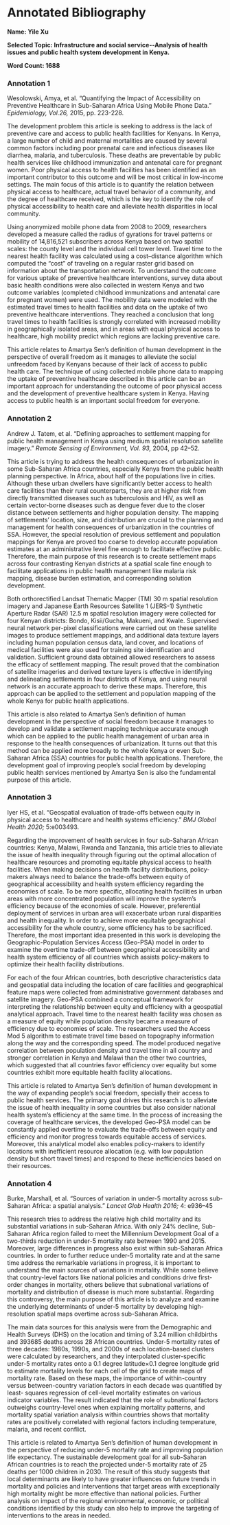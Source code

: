 # Annotated Bibliography 

**Name: Yile Xu**

**Selected Topic: Infrastructure and social service--Analysis of health issues and public health system development in Kenya.**

**Word Count: 1688**

### Annotation 1
Wesolowski, Amya, et al. “Quantifying the Impact of Accessibility on Preventive Healthcare in Sub-Saharan Africa Using Mobile Phone Data.” *Epidemiology, Vol.26,* 2015, pp. 223-228.

The development problem this article is seeking to address is the lack of preventive care and access to public health facilities for Kenyans. In Kenya, a large number of child and maternal mortalities are caused by several common factors including poor prenatal care and infectious diseases like diarrhea, malaria, and tuberculosis. These deaths are preventable by public health services like childhood immunization and antenatal care for pregnant women. Poor physical access to health facilities has been identified as an important contributor to this outcome and will be most critical in low-income settings. The main focus of this article is to quantify the relation between physical access to healthcare, actual travel behavior of a community, and the degree of healthcare received, which is the key to identify the role of physical accessibility to health care and alleviate health disparities in local community.

Using anonymized mobile phone data from 2008 to 2009, researchers developed a measure called the radius of gyrations for travel patterns or mobility of 14,816,521 subscribers across Kenya based on two spatial scales: the county level and the individual cell tower level.  Travel time to the nearest health facility was calculated using a cost–distance algorithm which computed the “cost” of traveling on a regular raster grid based on information about the transportation network. To understand the outcome for various uptake of preventive healthcare interventions, survey data about basic health conditions were also collected in western Kenya and two outcome variables (completed childhood immunizations and antenatal care for pregnant women) were used. The mobility data were modeled with the estimated travel times to health facilities and data on the uptake of two preventive healthcare interventions. They reached a conclusion that long travel times to health facilities is strongly correlated with increased mobility in geographically isolated areas, and in areas with equal physical access to healthcare, high mobility predict which regions are lacking preventive care.

This article relates to Amartya Sen’s definition of human development in the perspective of overall freedom as it manages to alleviate the social unfreedom faced by Kenyans because of their lack of access to public health care.  The technique of using collected mobile phone data to mapping the uptake of preventive healthcare described in this article can be an important approach for understanding the outcome of poor physical access and the development of preventive healthcare system in Kenya.  Having access to public health is an important social freedom for everyone.


### Annotation 2
Andrew J. Tatem, et al. “Defining approaches to settlement mapping for public health management in Kenya using medium spatial resolution satellite imagery.” *Remote Sensing of Environment, Vol. 93,* 2004, pp 42–52.

This article is trying to address the health consequences of urbanization in some Sub-Saharan Africa countries, especially Kenya from the public health planning perspective. In Africa, about half of the populations live in cities. Although these urban dwellers have significantly better access to health care facilities than their rural counterparts, they are at higher risk from directly transmitted diseases such as tuberculosis and HIV, as well as certain vector-borne diseases such as dengue fever due to the closer distance between settlements and higher population density. The mapping of settlements’ location, size, and distribution are crucial to the planning and management for health consequences of urbanization in the countries of SSA. However, the special resolution of previous settlement and population mappings for Kenya are proved too coarse to develop accurate population estimates at an administrative level fine enough to facilitate effective public. Therefore, the main purpose of this research is to create settlement maps across four contrasting Kenyan districts at a spatial scale fine enough to facilitate applications in public health management like malaria risk mapping, disease burden estimation, and corresponding solution development. 

Both orthorectified Landsat Thematic Mapper (TM) 30 m spatial resolution imagery and Japanese Earth Resources Satellite 1 (JERS-1) Synthetic Aperture Radar (SAR) 12.5 m spatial resolution imagery were collected for four Kenyan districts: Bondo, Kisii/Gucha, Makueni, and Kwale. Supervised neural network per-pixel classifications were carried out on these satellite images to produce settlement mappings, and additional data texture layers including human population census data, land cover, and locations of medical facilities were also used for training site identification and validation. Sufficient ground data obtained allowed researchers to assess the efficacy of settlement mapping. The result proved that the combination of satellite imageries and derived texture layers is effective in identifying and delineating settlements in four districts of Kenya, and using neural network is an accurate approach to derive these maps. Therefore, this approach can be applied to the settlement and population mapping of the whole Kenya for public health applications.

This article is also related to Amartya Sen’s definition of human development in the perspective of social freedom because it manages to develop and validate a settlement mapping technique accurate enough which can be applied to the public health management of urban area in response to the health consequences of urbanization. It turns out that this method can be applied more broadly to the whole Kenya or even Sub-Saharan Africa (SSA) countries for public health applications. Therefore, the development goal of improving people’s social freedom by developing public health services mentioned by Amartya Sen is also the fundamental purpose of this article. 



### Annotation 3
Iyer HS, et al. “Geospatial evaluation of trade-offs between equity in physical access to healthcare and health systems efficiency.” *BMJ Global Health 2020;* 5:e003493. 

Regarding the improvement of health services in four sub-Saharan African countries: Kenya, Malawi, Rwanda and Tanzania, this article tries to alleviate the issue of health inequality through figuring out the optimal allocation of healthcare resources and promoting equitable physical access to health facilities. When making decisions on health facility distributions, policy-makers always need to balance the trade-offs between equity of geographical accessibility and health system efficiency regarding the economies of scale. To be more specific, allocating health facilities in urban areas with more concentrated population will improve the system’s efficiency because of the economies of scale. However, preferential deployment of services in urban area will exacerbate urban rural disparities and health inequality. In order to achieve more equitable geographical accessibility for the whole country, some efficiency has to be sacrificed. Therefore, the most important idea presented in this work is developing the Geographic-Population Services Access (Geo-PSA) model in order to examine the overtime trade-off between geographical accessibility and health system efficiency of all countries which assists policy-makers to optimize their health facility distributions. 

For each of the four African countries, both descriptive characteristics data and geospatial data including the location of care facilities and geographical feature maps were collected from administrative government databases and satellite imagery. Geo-PSA combined a conceptual framework for interpreting the relationship between equity and efficiency with a geospatial analytical approach. Travel time to the nearest health facility was chosen as a measure of equity while population density became a measure of efficiency due to economies of scale. The researchers used the Access Mod 5 algorithm to estimate travel time based on topography information along the way and the corresponding speed. The model produced negative correlation between population density and travel time in all country and stronger correlation in Kenya and Malawi than the other two countries, which suggested that all countries favor efficiency over equality but some countries exhibit more equitable health facility allocations. 

This article is related to Amartya Sen’s definition of human development in the way of expanding people’s social freedom, specially their access to public health services.  The primary goal drives this research is to alleviate the issue of health inequality in some countries but also consider national health system’s efficiency at the same time. In the process of increasing the coverage of healthcare services, the developed Geo-PSA model can be constantly applied overtime to evaluate the trade-offs between equity and efficiency and monitor progress towards equitable access of services.  Moreover, this analytical model also enables policy-makers to identify locations with inefficient resource allocation (e.g. with low population density but short travel times) and respond to these inefficiencies based on their resources.



### Annotation 4
Burke, Marshall, et al. “Sources of variation in under-5 mortality across sub-Saharan Africa: a spatial analysis.” *Lancet Glob Health 2016;* 4: e936–45

This research tries to address the relative high child mortality and its substantial variations in sub-Saharan Africa. With only 24% decline, Sub-Saharan Africa region failed to meet the Millennium Development Goal of a two-thirds reduction in under-5 mortality rate between 1990 and 2015. Moreover, large differences in progress also exist within sub-Saharan Africa countries. In order to further reduce under-5 mortality rate and at the same time address the remarkable variations in progress, it is important to understand the main sources of variations in mortality.  While some believe that country-level factors like national policies and conditions drive first-order changes in mortality, others believe that subnational variations of mortality and distribution of disease is much more substantial. Regarding this controversy, the main purpose of this article is to analyze and examine the underlying determinants of under-5 mortality by developing high-resolution spatial maps overtime across sub-Saharan Africa. 

The main data sources for this analysis were from the Demographic and Health Surveys (DHS) on the location and timing of 3.24 million childbirths and 393685 deaths across 28 African countries. Under-5 mortality rates of three decades: 1980s, 1990s, and 2000s of each location-based clusters were calculated by researchers, and they interpolated cluster-specific under-5 mortality rates onto a 0.1 degree latitude×0.1 degree longitude grid to estimate mortality levels for each cell of the grid to create maps of mortality rate.  Based on these maps, the importance of within-country versus between-country variation factors in each decade was quantified by least- squares regression of cell-level mortality estimates on various indicator variables. The result indicated that the role of subnational factors outweighs country-level ones when explaining mortality patterns, and mortality spatial variation analysis within countries shows that mortality rates are positively correlated with regional factors including temperature, malaria, and recent conflict.  

This article is related to Amartya Sen’s definition of human development in the perspective of reducing under-5 mortality rate and improving population life expectancy. The sustainable development goal for all sub-Saharan African countries is to reach the projected under-5 mortality rate of 25 deaths per 1000 children in 2030. The result of this study suggests that local determinants are likely to have greater influences on future trends in mortality and policies and interventions that target areas with exceptionally high mortality might be more effective than national policies. Further analysis on impact of the regional environmental, economic, or political conditions identified by this study can also help to improve the targeting of interventions to the areas in needed.


